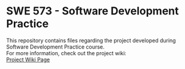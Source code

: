 # SWE 573 - Software Development Practice
This repository contains files regarding the project developed during Software Development Practice course.   
For more information, check out the project wiki:  
[Project Wiki Page](https://github.com/melikemaranki/SWE573/wiki "Project Wiki Page")
